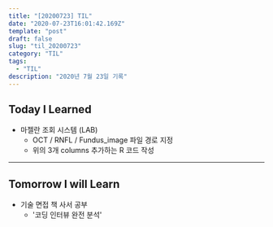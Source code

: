 ```yaml
---
title: "[20200723] TIL"
date: "2020-07-23T16:01:42.169Z"
template: "post"
draft: false
slug: "til_20200723"
category: "TIL"
tags:
  - "TIL"
description: "2020년 7월 23일 기록"
---
```


## Today I Learned

- 마젤란 조회 시스템 (LAB)
  - OCT / RNFL / Fundus_image 파일 경로 지정
  - 위의 3개 columns 추가하는 R 코드 작성

<hr>

## Tomorrow I will Learn

- 기술 면접 책 사서 공부
  - '코딩 인터뷰 완전 분석'
